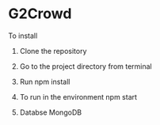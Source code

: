 # G2Crowd

To install

1. Clone the repository

2. Go to the project directory from terminal

3. Run npm install

4. To run in the environment
    npm start
6. Databse
    MongoDB
